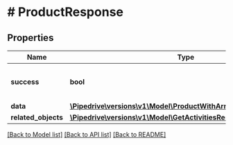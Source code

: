 # # ProductResponse

## Properties

Name | Type | Description | Notes
------------ | ------------- | ------------- | -------------
**success** | **bool** | If the response is successful or not | [optional]
**data** | [**\Pipedrive\versions\v1\Model\ProductWithArrayPrices**](ProductWithArrayPrices.md) |  | [optional]
**related_objects** | [**\Pipedrive\versions\v1\Model\GetActivitiesResponseRelatedObjects**](GetActivitiesResponseRelatedObjects.md) |  | [optional]

[[Back to Model list]](../README.md#documentation-for-models) [[Back to API list]](../README.md#documentation-for-api-endpoints) [[Back to README]](../README.md)
